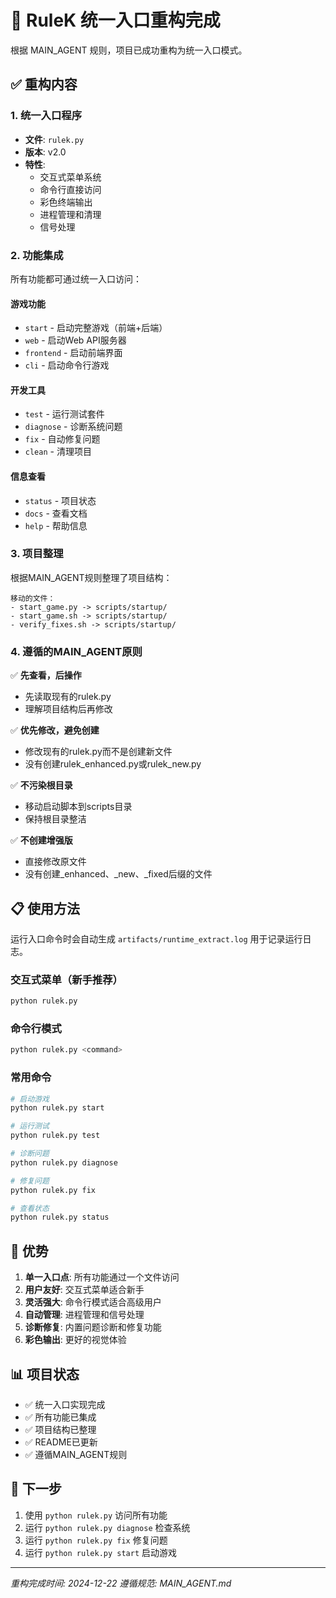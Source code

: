# 🚀 RuleK 统一入口重构完成

根据 MAIN_AGENT 规则，项目已成功重构为统一入口模式。

## ✅ 重构内容

### 1. 统一入口程序
- **文件**: `rulek.py`
- **版本**: v2.0
- **特性**:
  - 交互式菜单系统
  - 命令行直接访问
  - 彩色终端输出
  - 进程管理和清理
  - 信号处理

### 2. 功能集成
所有功能都可通过统一入口访问：

#### 游戏功能
- `start` - 启动完整游戏（前端+后端）
- `web` - 启动Web API服务器
- `frontend` - 启动前端界面
- `cli` - 启动命令行游戏

#### 开发工具
- `test` - 运行测试套件
- `diagnose` - 诊断系统问题
- `fix` - 自动修复问题
- `clean` - 清理项目

#### 信息查看
- `status` - 项目状态
- `docs` - 查看文档
- `help` - 帮助信息

### 3. 项目整理
根据MAIN_AGENT规则整理了项目结构：

```
移动的文件：
- start_game.py -> scripts/startup/
- start_game.sh -> scripts/startup/
- verify_fixes.sh -> scripts/startup/
```

### 4. 遵循的MAIN_AGENT原则

✅ **先查看，后操作**
- 先读取现有的rulek.py
- 理解项目结构后再修改

✅ **优先修改，避免创建**
- 修改现有的rulek.py而不是创建新文件
- 没有创建rulek_enhanced.py或rulek_new.py

✅ **不污染根目录**
- 移动启动脚本到scripts目录
- 保持根目录整洁

✅ **不创建增强版**
- 直接修改原文件
- 没有创建_enhanced、_new、_fixed后缀的文件

## 📋 使用方法

运行入口命令时会自动生成 `artifacts/runtime_extract.log` 用于记录运行日志。

### 交互式菜单（新手推荐）
```bash
python rulek.py
```

### 命令行模式
```bash
python rulek.py <command>
```

### 常用命令
```bash
# 启动游戏
python rulek.py start

# 运行测试
python rulek.py test

# 诊断问题
python rulek.py diagnose

# 修复问题
python rulek.py fix

# 查看状态
python rulek.py status
```

## 🎯 优势

1. **单一入口点**: 所有功能通过一个文件访问
2. **用户友好**: 交互式菜单适合新手
3. **灵活强大**: 命令行模式适合高级用户
4. **自动管理**: 进程管理和信号处理
5. **诊断修复**: 内置问题诊断和修复功能
6. **彩色输出**: 更好的视觉体验

## 📊 项目状态

- ✅ 统一入口实现完成
- ✅ 所有功能已集成
- ✅ 项目结构已整理
- ✅ README已更新
- ✅ 遵循MAIN_AGENT规则

## 🔄 下一步

1. 使用 `python rulek.py` 访问所有功能
2. 运行 `python rulek.py diagnose` 检查系统
3. 运行 `python rulek.py fix` 修复问题
4. 运行 `python rulek.py start` 启动游戏

---

*重构完成时间: 2024-12-22*
*遵循规范: MAIN_AGENT.md*
